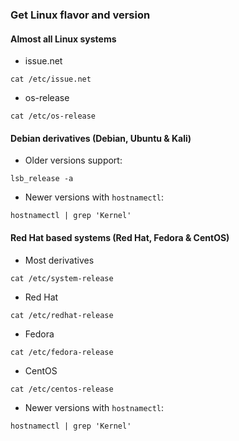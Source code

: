 ### Get Linux flavor and version

#### Almost all Linux systems

- issue.net

`cat /etc/issue.net`

- os-release

`cat /etc/os-release`

#### Debian derivatives (Debian, Ubuntu & Kali)

- Older versions support:

`lsb_release -a`

- Newer versions with `hostnamectl`:

`hostnamectl | grep 'Kernel'`

#### Red Hat based systems (Red Hat, Fedora & CentOS)

- Most derivatives

`cat /etc/system-release`

- Red Hat

`cat /etc/redhat-release`

- Fedora

`cat /etc/fedora-release`

- CentOS

`cat /etc/centos-release`

- Newer versions with `hostnamectl`:

`hostnamectl | grep 'Kernel'`